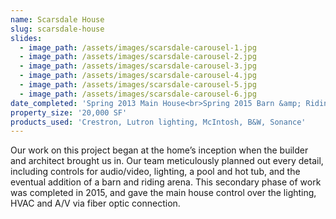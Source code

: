 ```yaml
---
name: Scarsdale House
slug: scarsdale-house
slides:
  - image_path: /assets/images/scarsdale-carousel-1.jpg
  - image_path: /assets/images/scarsdale-carousel-2.jpg
  - image_path: /assets/images/scarsdale-carousel-3.jpg
  - image_path: /assets/images/scarsdale-carousel-4.jpg
  - image_path: /assets/images/scarsdale-carousel-5.jpg
  - image_path: /assets/images/scarsdale-carousel-6.jpg
date_completed: 'Spring 2013 Main House<br>Spring 2015 Barn &amp; Riding Area'
property_size: '20,000 SF'
products_used: 'Crestron, Lutron lighting, McIntosh, B&W, Sonance'
---
```



Our work on this project began at the home’s inception when the builder and architect brought us in. Our team meticulously planned out every detail, including controls for audio/video, lighting, a pool and hot tub, and the eventual addition of a barn and riding arena. This secondary phase of work was completed in 2015, and gave the main house control over the lighting, HVAC and A/V via fiber optic connection.&nbsp;